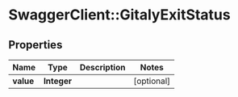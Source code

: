 # SwaggerClient::GitalyExitStatus

## Properties
Name | Type | Description | Notes
------------ | ------------- | ------------- | -------------
**value** | **Integer** |  | [optional] 


